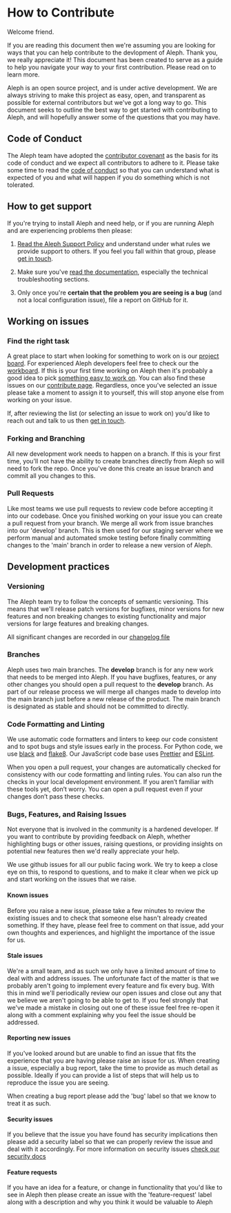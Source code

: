 # How to Contribute

Welcome friend.

If you are reading this document then we're assuming you are looking for ways that you can help contribute to the devlopment of Aleph. Thank you, we really appreciate it! This document has been created to serve as a guide to help you navigate your way to your first contribution. Please read on to learn more.

Aleph is an open source project, and is under active development. We are always striving to make this project as easy, open, and transparent as possible for external contributors but we've got a long way to go. This document seeks to outline the best way to get started with contributing to Aleph, and will hopefully answer some of the questions that you may have.

## Code of Conduct

The Aleph team have adopted the [contributor covenant](https://www.contributor-covenant.org/) as the basis for its code of conduct and we expect all contributors to adhere to it. Please take some time to read the [code of conduct](https://github.com/alephdata/aleph/blob/main/CODE_OF_CONDUCT.md) so that you can understand what is expected of you and what will happen if you do something which is not tolerated.

## How to get support

If you're trying to install Aleph and need help, or if you are running Aleph and are experiencing problems then please:

1. [Read the Aleph Support Policy](https://github.com/alephdata/aleph/blob/main/SUPPORT.md) and understand under what
   rules we provide support to others. If you feel you fall within that
   group, please [get in touch](https://docs.alephdata.org/get-in-touch).

2. Make sure you've [read the documentation](https://docs.alephdata.org),
   especially the technical troubleshooting sections.

3. Only once you're **certain that the problem you are seeing is a bug**
   (and not a local configuration issue), file a report on GitHub for it.

## Working on issues

### Find the right task

A great place to start when looking for something to work on is our [project board](https://github.com/orgs/alephdata/projects/10). For experienced Aleph developers feel free to check our the [workboard](https://github.com/orgs/alephdata/projects/10/views/1). If this is your first time working on Aleph then it's probably a good idea to pick [something easy to work on](https://github.com/orgs/alephdata/projects/10/views/10). You can also find these issues on our [contribute page](https://github.com/alephdata/aleph/contribute). Regardless, once you've selected an issue please take a moment to assign it to yourself, this will stop anyone else from working on your issue.

If, after reviewing the list (or selecting an issue to work on) you'd like to reach out and talk to us then [get in touch](https://docs.alephdata.org/get-in-touch).

### Forking and Branching

All new development work needs to happen on a branch. If this is your first time, you'll not have the ability to create branches directly from Aleph so will need to fork the repo. Once you've done this create an issue branch and commit all you changes to this.

### Pull Requests

Like most teams we use pull requests to review code before accepting it into our codebase. Once you finished working on your issue you can create a pull request from your branch. We merge all work from issue branches into our 'develop' branch. This is then used for our staging server where we perform manual and automated smoke testing before finally committing changes to the 'main' branch in order to release a new version of Aleph.

## Development practices

### Versioning

The Aleph team try to follow the concepts of semantic versioning. This means that we'll release patch versions for bugfixes, minor versions for new features and non breaking changes to existing functionality and major versions for large features and breaking changes.

All significant changes are recorded in our [changelog file](https://github.com/alephdata/docs/blob/master/developers/changelog.md)

### Branches

Aleph uses two main branches. The **develop** branch is for any new work that needs to be merged into Aleph. If you have bugfixes, features, or any other changes you should open a pull request to the **develop** branch. As part of our release process we will merge all changes made to develop into the main branch just before a new release of the product. The main branch is designated as stable and should not be committed to directly.

### Code Formatting and Linting

We use automatic code formatters and linters to keep our code consistent and to spot bugs and style issues early in the process. For Python code, we use [black](https://black.readthedocs.io/en/stable/) and [flake8](https://flake8.pycqa.org/en/latest/). Our JavaScript code base uses [Prettier](https://prettier.io) and [ESLint](https://eslint.org/).

When you open a pull request, your changes are automatically checked for consistency with our code formatting and linting rules. You can also run the checks in your local development environment. If you aren’t familiar with these tools yet, don’t worry. You can open a pull request even if your changes don’t pass these checks.

### Bugs, Features, and Raising Issues

Not everyone that is involved in the community is a hardened developer. If you want to contribute by providing feedback on Aleph, whether highlighting bugs or other issues, raising questions, or providing insights on potential new features then we'd really appreciate your help.

We use github issues for all our public facing work. We try to keep a close eye on this, to respond to questions, and to make it clear when we pick up and start working on the issues that we raise.

#### Known issues

Before you raise a new issue, please take a few minutes to review the existing issues and to check that someone else hasn't already created something. If they have, please feel free to comment on that issue, add your own thoughts and experiences, and highlight the importance of the issue for us.

#### Stale issues

We're a small team, and as such we only have a limited amount of time to deal with and address issues. The unfortunate fact of the matter is that we probably aren't going to implement every feature and fix every bug. With this in mind we'll periodically review our open issues and close out any that we believe we aren't going to be able to get to. If you feel strongly that we've made a mistake in closing out one of these issue feel free re-open it along with a comment explaining why you feel the issue should be addressed.

#### Reporting new issues

If you've looked around but are unable to find an issue that fits the experience that you are having please raise an issue for us. When creating a issue, especially a bug report, take the time to provide as much detail as possible. Ideally if you can provide a list of steps that will help us to reproduce the issue you are seeing.

When creating a bug report please add the 'bug' label so that we know to treat it as such.

#### Security issues

If you believe that the issue you have found has security implications then please add a security label so that we can properly review the issue and deal with it accordingly. For more information on security issues [check our security docs](https://github.com/alephdata/aleph/blob/main/SECURITY.md)

#### Feature requests

If you have an idea for a feature, or change in functionality that you'd like to see in Aleph then please create an issue with the 'feature-request' label along with a description and why you think it would be valuable to Aleph
